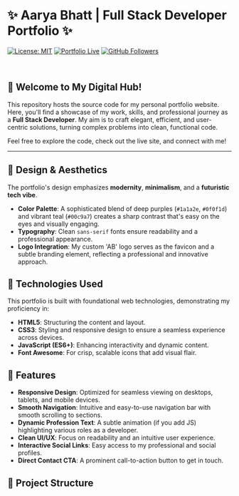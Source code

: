 # ✨ Aarya Bhatt | Full Stack Developer Portfolio ✨

[![License: MIT](https://img.shields.io/badge/License-MIT-yellow.svg)](https://opensource.org/licenses/MIT)
[![Portfolio Live](https://img.shields.io/badge/View%20Live%20Portfolio-%E2%86%97-blueviolet)](https://your-portfolio-url.com) [![GitHub Followers](https://img.shields.io/github/followers/bhattarya1234?style=social)](https://github.com/bhattarya1234)

<br>

## 👋 Welcome to My Digital Hub!

This repository hosts the source code for my personal portfolio website. Here, you'll find a showcase of my work, skills, and professional journey as a **Full Stack Developer**. My aim is to craft elegant, efficient, and user-centric solutions, turning complex problems into clean, functional code.

Feel free to explore the code, check out the live site, and connect with me!

---

## 🎨 Design & Aesthetics

The portfolio's design emphasizes **modernity**, **minimalism**, and a **futuristic tech vibe**.

* **Color Palette**: A sophisticated blend of deep purples (`#1a1a2e`, `#0f0f1d`) and vibrant teal (`#00c9a7`) creates a sharp contrast that's easy on the eyes and visually engaging.
* **Typography**: Clean `sans-serif` fonts ensure readability and a professional appearance.
* **Logo Integration**: My custom 'AB' logo serves as the favicon and a subtle branding element, reflecting a professional and innovative approach.

## 🚀 Technologies Used

This portfolio is built with foundational web technologies, demonstrating my proficiency in:

* **HTML5**: Structuring the content and layout.
* **CSS3**: Styling and responsive design to ensure a seamless experience across devices.
* **JavaScript (ES6+)**: Enhancing interactivity and dynamic content.
* **Font Awesome**: For crisp, scalable icons that add visual flair.

## 🌟 Features

* **Responsive Design**: Optimized for seamless viewing on desktops, tablets, and mobile devices.
* **Smooth Navigation**: Intuitive and easy-to-use navigation bar with smooth scrolling to sections.
* **Dynamic Profession Text**: A subtle animation (if you add JS) highlighting various roles as a developer.
* **Clean UI/UX**: Focus on readability and an intuitive user experience.
* **Interactive Social Links**: Easy access to my professional and social profiles.
* **Direct Contact CTA**: A prominent call-to-action button to get in touch.

## 📂 Project Structure
